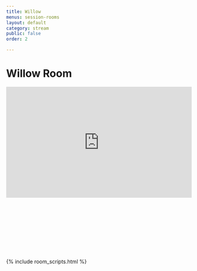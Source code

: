 ```yaml
---
title: Willow
menus: session-rooms
layout: default
category: stream
public: false
order: 2

---
```

# Willow Room

<iframe
  src="https://player.twitch.tv/?channel=capricon2021b&parent=capricon.org" height="300" width="500" frameborder="0" scrolling="no" allowfullscreen="true" class="convention-video"> </iframe>

<iframe frameborder="0" class="convention-chat">
</iframe>

<script src="https://unpkg.com/dayjs@1.8.21/dayjs.min.js"></script>
<script>
  const even = "788596302753300490";
  const odd = "798699667629670479";
</script>
{% include room_scripts.html %}